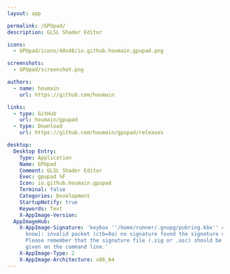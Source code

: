 ```yaml
---
layout: app

permalink: /GPUpad/
description: GLSL Shader Editor

icons:
  - GPUpad/icons/48x48/io.github.houmain.gpupad.png

screenshots:
  - GPUpad/screenshot.png

authors:
  - name: houmain
    url: https://github.com/houmain

links:
  - type: GitHub
    url: houmain/gpupad
  - type: Download
    url: https://github.com/houmain/gpupad/releases

desktop:
  Desktop Entry:
    Type: Application
    Name: GPUpad
    Comment: GLSL Shader Editor
    Exec: gpupad %F
    Icon: io.github.houmain.gpupad
    Terminal: false
    Categories: Development
    StartupNotify: true
    Keywords: Text
    X-AppImage-Version: 
  AppImageHub:
    X-AppImage-Signature: 'keybox ''/home/runner/.gnupg/pubring.kbx'' created [don''t
      know]: invalid packet (ctb=0a) no signature found the signature could not be verified.
      Please remember that the signature file (.sig or .asc) should be the first file
      given on the command line.'
    X-AppImage-Type: 2
    X-AppImage-Architecture: x86_64
---
```

